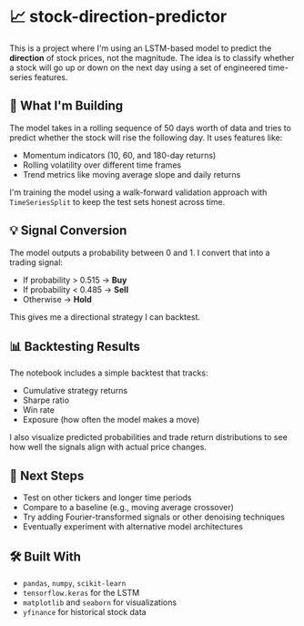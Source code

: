# 📈 stock-direction-predictor

This is a project where I'm using an LSTM-based model to predict the **direction** of stock prices, not the magnitude. The idea is to classify whether a stock will go up or down on the next day using a set of engineered time-series features.

## 🧠 What I'm Building

The model takes in a rolling sequence of 50 days worth of data and tries to predict whether the stock will rise the following day. It uses features like:

- Momentum indicators (10, 60, and 180-day returns)
- Rolling volatility over different time frames
- Trend metrics like moving average slope and daily returns

I'm training the model using a walk-forward validation approach with `TimeSeriesSplit` to keep the test sets honest across time.

## 💡 Signal Conversion

The model outputs a probability between 0 and 1. I convert that into a trading signal:

- If probability > 0.515 → **Buy**
- If probability < 0.485 → **Sell**
- Otherwise → **Hold**

This gives me a directional strategy I can backtest.

## 📊 Backtesting Results

The notebook includes a simple backtest that tracks:

- Cumulative strategy returns
- Sharpe ratio
- Win rate
- Exposure (how often the model makes a move)

I also visualize predicted probabilities and trade return distributions to see how well the signals align with actual price changes.

## 🚧 Next Steps

- Test on other tickers and longer time periods
- Compare to a baseline (e.g., moving average crossover)
- Try adding Fourier-transformed signals or other denoising techniques
- Eventually experiment with alternative model architectures

## 🛠 Built With

- `pandas`, `numpy`, `scikit-learn`
- `tensorflow.keras` for the LSTM
- `matplotlib` and `seaborn` for visualizations
- `yfinance` for historical stock data
